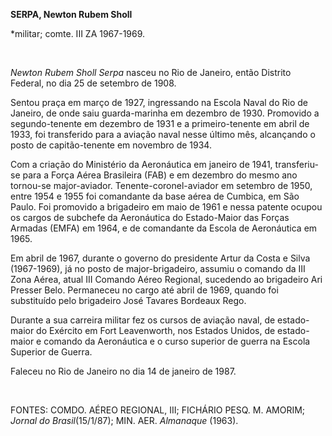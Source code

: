 **SERPA, Newton Rubem Sholl**

\*militar; comte. III ZA 1967-1969.

 

*Newton Rubem Sholl Serpa* nasceu no Rio de Janeiro, então Distrito
Federal, no dia 25 de setembro de 1908.

Sentou praça em março de 1927, ingressando na Escola Naval do Rio de
Janeiro, de onde saiu guarda-marinha em dezembro de 1930. Promovido a
segundo-tenente em dezembro de 1931 e a primeiro-tenente em abril de
1933, foi transferido para a aviação naval nesse último mês, alcançando
o posto de capitão-tenente em novembro de 1934.

Com a criação do Ministério da Aeronáutica em janeiro de 1941,
transferiu-se para a Força Aérea Brasileira (FAB) e em dezembro do mesmo
ano tornou-se major-aviador. Tenente-coronel-aviador em setembro de
1950, entre 1954 e 1955 foi comandante da base aérea de Cumbica, em São
Paulo. Foi promovido a brigadeiro em maio de 1961 e nessa patente ocupou
os cargos de subchefe da Aeronáutica do Estado-Maior das Forças Armadas
(EMFA) em 1964, e de comandante da Escola de Aeronáutica em 1965.

Em abril de 1967, durante o governo do presidente Artur da Costa e Silva
(1967-1969), já no posto de major-brigadeiro, assumiu o comando da III
Zona Aérea, atual III Comando Aéreo Regional, sucedendo ao brigadeiro
Ari Presser Belo. Permaneceu no cargo até abril de 1969, quando foi
substituído pelo brigadeiro José Tavares Bordeaux Rego.

Durante a sua carreira militar fez os cursos de aviação naval, de
estado-maior do Exército em Fort Leavenworth, nos Estados Unidos, de
estado-maior e comando da Aeronáutica e o curso superior de guerra na
Escola Superior de Guerra.

Faleceu no Rio de Janeiro no dia 14 de janeiro de 1987.

 

FONTES: COMDO. AÉREO REGIONAL, III; FICHÁRIO PESQ. M. AMORIM; *Jornal do
Brasil*(15/1/87); MIN. AER. *Almanaque* (1963).

 
